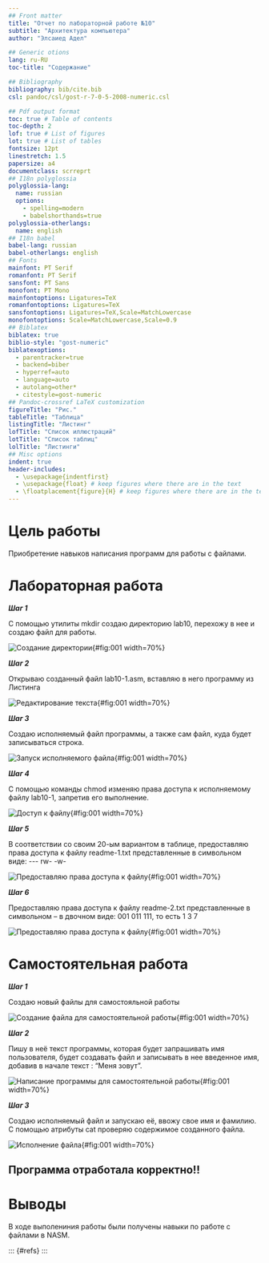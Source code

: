 ```yaml
---
## Front matter
title: "Отчет по лабораторной работе №10"
subtitle: "Архитектура компьютера"
author: "Элсаиед Адел"

## Generic otions
lang: ru-RU
toc-title: "Содержание"

## Bibliography
bibliography: bib/cite.bib
csl: pandoc/csl/gost-r-7-0-5-2008-numeric.csl

## Pdf output format
toc: true # Table of contents
toc-depth: 2
lof: true # List of figures
lot: true # List of tables
fontsize: 12pt
linestretch: 1.5
papersize: a4
documentclass: scrreprt
## I18n polyglossia
polyglossia-lang:
  name: russian
  options:
	- spelling=modern
	- babelshorthands=true
polyglossia-otherlangs:
  name: english
## I18n babel
babel-lang: russian
babel-otherlangs: english
## Fonts
mainfont: PT Serif
romanfont: PT Serif
sansfont: PT Sans
monofont: PT Mono
mainfontoptions: Ligatures=TeX
romanfontoptions: Ligatures=TeX
sansfontoptions: Ligatures=TeX,Scale=MatchLowercase
monofontoptions: Scale=MatchLowercase,Scale=0.9
## Biblatex
biblatex: true
biblio-style: "gost-numeric"
biblatexoptions:
  - parentracker=true
  - backend=biber
  - hyperref=auto
  - language=auto
  - autolang=other*
  - citestyle=gost-numeric
## Pandoc-crossref LaTeX customization
figureTitle: "Рис."
tableTitle: "Таблица"
listingTitle: "Листинг"
lofTitle: "Список иллюстраций"
lotTitle: "Список таблиц"
lolTitle: "Листинги"
## Misc options
indent: true
header-includes:
  - \usepackage{indentfirst}
  - \usepackage{float} # keep figures where there are in the text
  - \floatplacement{figure}{H} # keep figures where there are in the text
---
```


# Цель работы 

Приобретение навыков написания программ для работы с файлами.

# Лабораторная работа

***Шаг 1***

С помощью утилиты mkdir создаю директорию lab10, перехожу в нее и создаю
файл для работы.

![Создание директории](image/1.png){#fig:001 width=70%}

***Шаг 2***

Открываю созданный файл lab10-1.asm, вставляю в него программу из Листинга

![Редактирование текста](image/2.png){#fig:001 width=70%}

***Шаг 3***

Создаю исполняемый файл программы, а также сам файл, куда будет записываться строка.

![Запуск исполняемого файла](image/3.png){#fig:001 width=70%}

***Шаг 4***

С помощью команды chmod изменяю права доступа к исполняемому файлу
lab10-1, запретив его выполнение.

![Доступ к файлу](image/4.png){#fig:001 width=70%}

***Шаг 5***

В соответствии со своим 20-ым вариантом в таблице, предоставляю права доступа к файлу readme-1.txt представленные в символьном виде: --- rw- -w- 

![Предоставляю права доступа к файлу](image/5.png){#fig:001 width=70%}

***Шаг 6***

Предоставляю права доступа к файлу readme-2.txt представленные в символьном – в двочном виде: 001 011 111, то есть 1 3 7

![Предоставляю права доступа к файлу](image/5.png){#fig:001 width=70%}

# Самостоятельная работа

***Шаг 1***

Создаю новый файлы для самостояльной работы

![Создание файла для самостоятельной работы](image/6.png){#fig:001 width=70%}


***Шаг 2***

Пишу в неё текст программы, которая будет запрашивать имя пользователя, будет создавать файл и записывать в нее введенное имя, добавив в начале текст : “Меня зовут”.

![Написание программы для самостоятельной работы](image/7.png){#fig:001 width=70%}

***Шаг 3***

Создаю исполняемый файл и запускаю её, ввожу свое имя и фамилию.
С помощью атрибуты cat проверяю содержимое созданного файла.

![Исполнение файла](image/8.png){#fig:001 width=70%}

## Программа отработала корректно!!

# Выводы

В ходе выполениния работы были получены навыки по работе с файлами в
NASM.

::: {#refs}
:::
